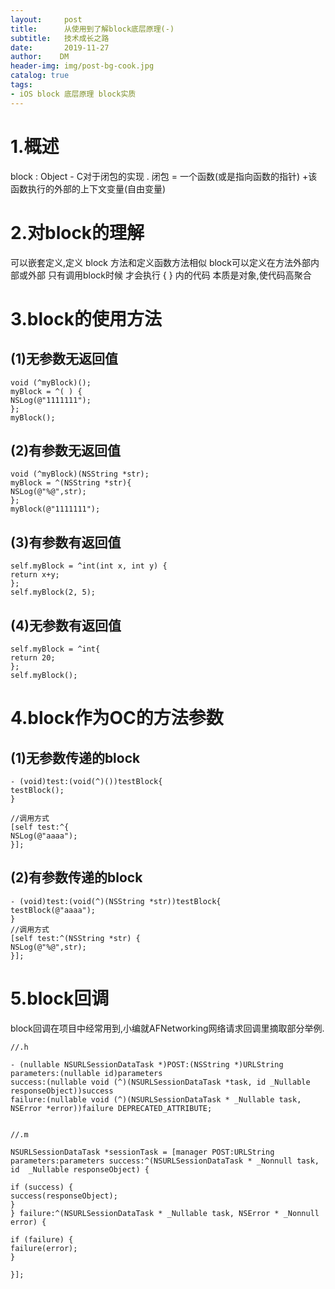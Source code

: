 ```yaml
---
layout:     post
title:      从使用到了解block底层原理(-)
subtitle:   技术成长之路
date:       2019-11-27
author:    DM
header-img: img/post-bg-cook.jpg
catalog: true
tags:
- iOS block 底层原理 block实质
---
```


# 1.概述
block : Object - C对于闭包的实现 .
闭包 = 一个函数(或是指向函数的指针) +该函数执行的外部的上下文变量(自由变量)
# 2.对block的理解
可以嵌套定义,定义 block 方法和定义函数方法相似
block可以定义在方法外部内部或外部
只有调用block时候 才会执行 { } 内的代码
本质是对象,使代码高聚合
# 3.block的使用方法
## (1)无参数无返回值
```
void (^myBlock)();
myBlock = ^( ) {
NSLog(@"1111111");
};
myBlock();
```
## (2)有参数无返回值
```
void (^myBlock)(NSString *str);
myBlock = ^(NSString *str){
NSLog(@"%@",str);
};
myBlock(@"1111111");
```
## (3)有参数有返回值
```
self.myBlock = ^int(int x, int y) {
return x+y;
};
self.myBlock(2, 5);
```
## (4)无参数有返回值
```
self.myBlock = ^int{
return 20;
};
self.myBlock();
```

# 4.block作为OC的方法参数

## (1)无参数传递的block
```
- (void)test:(void(^)())testBlock{
testBlock();
}

//调用方式
[self test:^{
NSLog(@"aaaa");
}];
```
## (2)有参数传递的block
```
- (void)test:(void(^)(NSString *str))testBlock{
testBlock(@"aaaa");
}
//调用方式
[self test:^(NSString *str) {
NSLog(@"%@",str);
}];
```
# 5.block回调
block回调在项目中经常用到,小编就AFNetworking网络请求回调里摘取部分举例.
```
//.h 

- (nullable NSURLSessionDataTask *)POST:(NSString *)URLString
parameters:(nullable id)parameters
success:(nullable void (^)(NSURLSessionDataTask *task, id _Nullable responseObject))success
failure:(nullable void (^)(NSURLSessionDataTask * _Nullable task, NSError *error))failure DEPRECATED_ATTRIBUTE;


//.m

NSURLSessionDataTask *sessionTask = [manager POST:URLString parameters:parameters success:^(NSURLSessionDataTask * _Nonnull task, id  _Nullable responseObject) {

if (success) {
success(responseObject);
}
} failure:^(NSURLSessionDataTask * _Nullable task, NSError * _Nonnull error) {

if (failure) {
failure(error);
}

}];
```

